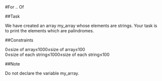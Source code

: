 #For .. Of

##Task

We have created an array my_array whose elements are strings. Your task is to print the elements which are palindromes.

##Constraints

0≤size of array≤1000≤size of array≤100  
0≤size of each string≤1000≤size of each string≤100  

##Note

Do not declare the variable my_array.

